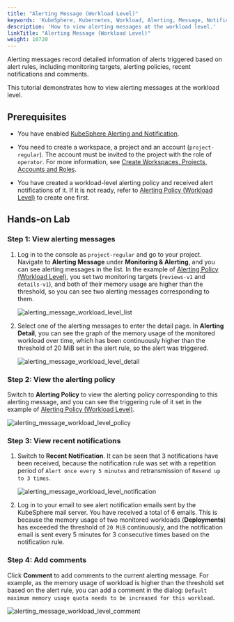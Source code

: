 ```yaml
---
title: "Alerting Message (Workload Level)"
keywords: 'KubeSphere, Kubernetes, Workload, Alerting, Message, Notification'
description: 'How to view alerting messages at the workload level.'
linkTitle: "Alerting Message (Workload Level)"
weight: 10720
---
```


Alerting messages record detailed information of alerts triggered based on alert rules, including monitoring targets, alerting policies, recent notifications and comments.

This tutorial demonstrates how to view alerting messages at the workload level.

## Prerequisites

- You have enabled [KubeSphere Alerting and Notification](../../../pluggable-components/alerting-notification/).
- You need to create a workspace, a project and an account (`project-regular`). The account must be invited to the project with the role of `operator`. For more information, see [Create Workspaces, Projects, Accounts and Roles](../../../quick-start/create-workspace-and-project).

- You have created a workload-level alerting policy and received alert notifications of it. If it is not ready, refer to [Alerting Policy (Workload Level)](../alerting-policy/) to create one first.

## Hands-on Lab

### Step 1: View alerting messages

1. Log in to the console as `project-regular` and go to your project. Navigate to **Alerting Message** under **Monitoring & Alerting**, and you can see alerting messages in the list. In the example of [Alerting Policy (Workload Level)](../alerting-policy/), you set two monitoring targets (`reviews-v1` and `details-v1`), and both of their memory usage are higher than the threshold, so you can see two alerting messages corresponding to them.

   ![alerting_message_workload_level_list](/images/docs/alerting/alerting_message_workload_level_list.png)

2. Select one of the alerting messages to enter the detail page. In **Alerting Detail**, you can see the graph of the memory usage of the monitored workload over time, which has been continuously higher than the threshold of 20 MiB set in the alert rule, so the alert was triggered.

   ![alerting_message_workload_level_detail](/images/docs/alerting/alerting_message_workload_level_detail.png)

### Step 2: View the alerting policy

Switch to **Alerting Policy** to view the alerting policy corresponding to this alerting message, and you can see the triggering rule of it set in the example of [Alerting Policy (Workload Level)](../alerting-policy/).

![alerting_message_workload_level_policy](/images/docs/alerting/alerting_message_workload_level_policy.png)

### Step 3: View recent notifications

1. Switch to **Recent Notification**. It can be seen that 3 notifications have been received, because the notification rule was set with a repetition period of `Alert once every 5 minutes` and retransmission of `Resend up to 3 times`.

   ![alerting_message_workload_level_notification](/images/docs/alerting/alerting_message_workload_level_notification.png)

2. Log in to your email to see alert notification emails sent by the KubeSphere mail server. You have received a total of 6 emails. This is because the memory usage of two monitored workloads (**Deployments**) has exceeded the threshold of `20 MiB` continuously, and the notification email is sent every 5 minutes for 3 consecutive times based on the notification rule.

### Step 4: Add comments

Click **Comment** to add comments to the current alerting message. For example, as the memory usage of workload is higher than the threshold set based on the alert rule, you can add a comment in the dialog: `Default maximum memory usage quota needs to be increased for this workload`.

![alerting_message_workload_level_comment](/images/docs/alerting/alerting_message_workload_level_comment.png)
